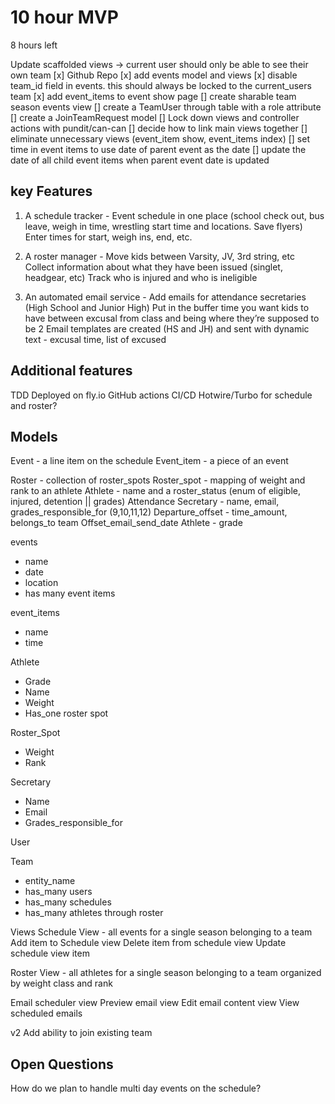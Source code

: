 # 10 hour MVP

8 hours left

Update scaffolded views -> current user should only be able to see their own team
[x] Github Repo
[x] add events model and views
[x] disable team_id field in events. this should always be locked to the current_users team
[x] add event_items to event show page
[] create sharable team season events view
[] create a TeamUser through table with a role attribute
[] create a JoinTeamRequest model
[] Lock down views and controller actions with pundit/can-can
[] decide how to link main views together
[] eliminate unnecessary views (event_item show, event_items index)
[] set time in event items to use date of parent event as the date
[] update the date of all child event items when parent event date is updated

## key Features

1. A schedule tracker -
   Event schedule in one place (school check out, bus leave, weigh in time, wrestling start time and locations. Save flyers)
   Enter times for start, weigh ins, end, etc.

2. A roster manager -
   Move kids between Varsity, JV, 3rd string, etc
   Collect information about what they have been issued (singlet, headgear, etc)
   Track who is injured and who is ineligible

3. An automated email service -
   Add emails for attendance secretaries (High School and Junior High)
   Put in the buffer time you want kids to have between excusal from class and being where they’re supposed to be
   2 Email templates are created (HS and JH) and sent with dynamic text - excusal time, list of excused

## Additional features

TDD
Deployed on fly.io
GitHub actions CI/CD
Hotwire/Turbo for schedule and roster?

## Models

Event - a line item on the schedule
Event_item - a piece of an event

Roster - collection of roster_spots
Roster_spot - mapping of weight and rank to an athlete
Athlete - name and a roster_status (enum of eligible, injured, detention || grades)
Attendance Secretary - name, email, grades_responsible_for (9,10,11,12)
Departure_offset - time_amount, belongs_to team
Offset_email_send_date
Athlete - grade

events

- name
- date
- location
- has many event items

event_items

- name
- time

Athlete

- Grade
- Name
- Weight
- Has_one roster spot

Roster_Spot

- Weight
- Rank

Secretary

- Name
- Email
- Grades_responsible_for

User

Team

- entity_name
- has_many users
- has_many schedules
- has_many athletes through roster

Views
Schedule View - all events for a single season belonging to a team
Add item to Schedule view
Delete item from schedule view
Update schedule view item

Roster View - all athletes for a single season belonging to a team organized by weight class and rank

Email scheduler view
Preview email view
Edit email content view
View scheduled emails

v2
Add ability to join existing team

## Open Questions

How do we plan to handle multi day events on the schedule?
